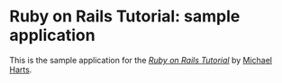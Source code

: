 # Ruby on Rails Tutorial: sample application

This is the sample application for the [*Ruby on Rails Tutorial*](http://railstutorial.org) by [Michael Harts](http://michaelhartl.com).
